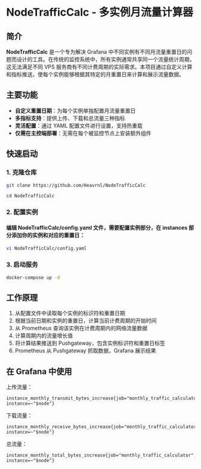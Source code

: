 # NodeTrafficCalc - 多实例月流量计算器

## 简介

**NodeTrafficCalc** 是一个专为解决 Grafana 中不同实例有不同月流量重置日的问题而设计的工具。在传统的监控系统中，所有实例通常共享同一个流量统计周期，这无法满足不同 VPS 服务商有不同计费周期的实际需求。本项目通过自定义计算和指标推送，使每个实例能够根据其特定的月重置日来计算和展示流量数据。



## 主要功能

- **自定义重置日期**：为每个实例单独配置月流量重置日
- **多指标支持**：提供上传、下载和总流量三种指标
- **灵活配置**：通过 YAML 配置文件进行设置，支持热重载
- **仅需在主控端部署**：无需在每个被监控节点上安装额外组件



## 快速启动

### 1. 克隆仓库

```bash
git clone https://github.com/Heavrnl/NodeTrafficCalc
```
```
cd NodeTrafficCalc
```
### 2. 配置实例
#### 编辑 NodeTrafficCalc/config.yaml 文件，需要配置实例部分，在 instances 部分添加你的实例和对应的重置日：
```bash
vi NodeTrafficCalc/config.yaml
```


### 3. 启动服务
```bash
docker-compose up -d
```

## 工作原理

1. 从配置文件中读取每个实例的标识符和重置日期
2. 根据当前日期和实例的重置日，计算当前计费周期的开始时间
3. 从 Prometheus 查询该实例在计费周期内的网络流量数据
4. 计算周期内的流量增长值
5. 将计算结果推送到 Pushgateway，包含实例标识符和重置日标签
6. Prometheus 从 Pushgateway 抓取数据，Grafana 展示结果

## 在 Grafana 中使用

上传流量：
```
instance_monthly_transmit_bytes_increase{job="monthly_traffic_calculator", instance=~"$node"}
```

下载流量：
```
instance_monthly_receive_bytes_increase{job="monthly_traffic_calculator", instance=~"$node"}
```

总流量：
```
instance_monthly_total_bytes_increase{job="monthly_traffic_calculator", instance=~"$node"}
```

